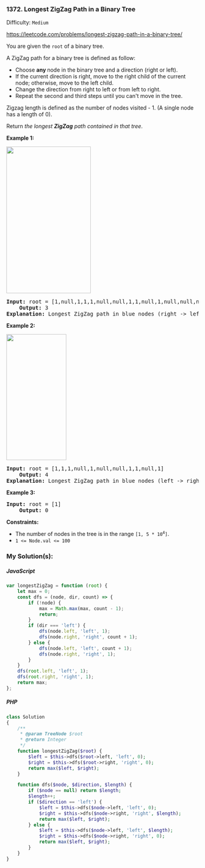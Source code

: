 ### 1372. Longest ZigZag Path in a Binary Tree

Difficulty: `Medium`

https://leetcode.com/problems/longest-zigzag-path-in-a-binary-tree/



<p>You are given the <code>root</code> of a binary tree.</p>
<p>A ZigZag path for a binary tree is defined as follow:</p>
<ul>
	<li>Choose <strong>any </strong>node in the binary tree and a direction (right or left).</li>
	<li>If the current direction is right, move to the right child of the current node; otherwise, move to the left child.</li>
	<li>Change the direction from right to left or from left to right.</li>
	<li>Repeat the second and third steps until you can't move in the tree.</li>
</ul>
<p>Zigzag length is defined as the number of nodes visited - 1. (A single node has a length of 0).</p>
<p>Return <em>the longest <strong>ZigZag</strong> path contained in that tree</em>.</p>
<p><strong class="example">Example 1:</strong></p>
<img alt="" src="https://assets.leetcode.com/uploads/2020/01/22/sample_1_1702.png" style="width: 221px; height: 383px;">
<pre><strong>Input:</strong> root = [1,null,1,1,1,null,null,1,1,null,1,null,null,null,1,null,1]
    <strong>Output:</strong> 3
<strong>Explanation:</strong> Longest ZigZag path in blue nodes (right -&gt; left -&gt; right).
</pre>
<p><strong class="example">Example 2:</strong></p>
<img alt="" src="https://assets.leetcode.com/uploads/2020/01/22/sample_2_1702.png" style="width: 157px; height: 329px;">
<pre><strong>Input:</strong> root = [1,1,1,null,1,null,null,1,1,null,1]
    <strong>Output:</strong> 4
<strong>Explanation:</strong> Longest ZigZag path in blue nodes (left -&gt; right -&gt; left -&gt; right).
</pre>
<p><strong class="example">Example 3:</strong></p>
<pre><strong>Input:</strong> root = [1]
    <strong>Output:</strong> 0
</pre>
<p><strong>Constraints:</strong></p>
<ul>
	<li>The number of nodes in the tree is in the range <code>[1, 5 * 10<sup>4</sup>]</code>.</li>
	<li><code>1 &lt;= Node.val &lt;= 100</code></li>
</ul>

### My Solution(s):

##### JavaScript

```js
var longestZigZag = function (root) {
    let max = 0;
    const dfs = (node, dir, count) => {
        if (!node) {
            max = Math.max(max, count - 1);
            return;
        }
        if (dir === 'left') {
            dfs(node.left, 'left', 1);
            dfs(node.right, 'right', count + 1);
        } else {
            dfs(node.left, 'left', count + 1);
            dfs(node.right, 'right', 1);
        }
    }
    dfs(root.left, 'left', 1);
    dfs(root.right, 'right', 1);
    return max;
};
```

##### PHP

```php
class Solution
{
    /**
     * @param TreeNode $root
     * @return Integer
     */
    function longestZigZag($root) {
        $left = $this->dfs($root->left, 'left', 0);
        $right = $this->dfs($root->right, 'right', 0);
        return max($left, $right);
    }

    function dfs($node, $direction, $length) {
        if ($node == null) return $length;
        $length++;
        if ($direction == 'left') {
            $left = $this->dfs($node->left, 'left', 0);
            $right = $this->dfs($node->right, 'right', $length);
            return max($left, $right);
        } else {
            $left = $this->dfs($node->left, 'left', $length);
            $right = $this->dfs($node->right, 'right', 0);
            return max($left, $right);
        }
    }
}
```

